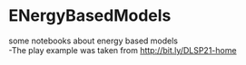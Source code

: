# ENergyBasedModels
some notebooks about energy based models<br/>
-The play example was taken from  <a>http://bit.ly/DLSP21-home<a/>
